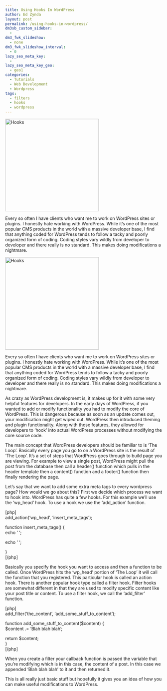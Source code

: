 ```yaml
---
title: Using Hooks In WordPress
author: Ed Zynda
layout: post
permalink: /using-hooks-in-wordpress/
dm3sb_custom_sidebar:
  - 
dm3_fwk_slideshow:
  - none
dm3_fwk_slideshow_interval:
  - 0
lazy_seo_meta_key:
  - 
lazy_seo_meta_key_geo:
  - geo1
categories:
  - Tutorials
  - Web Development
  - Wordpress
tags:
  - filters
  - hooks
  - wordpress
---
```

[<img src="http://www.edzynda.com/media/Fishing_hooks_on_white_surface-300x296.jpg" alt="Hooks" width="300" height="296" class="alignnone size-medium wp-image-512" />][1]

Every so often I have clients who want me to work on WordPress sites or plugins. I honestly hate working with WordPress. While it&#8217;s one of the most popular CMS products in the world with a massive developer base, I find that anything coded for WordPress tends to follow a tacky and poorly organized form of coding. Coding styles vary wildly from developer to developer and there really is no standard. This makes doing modifications a nightmare.

<!--more-->

  
[<img src="http://www.edzynda.com/media/Fishing_hooks_on_white_surface-300x296.jpg" alt="Hooks" width="300" height="296" class="alignnone size-medium wp-image-512" />][1]

Every so often I have clients who want me to work on WordPress sites or plugins. I honestly hate working with WordPress. While it&#8217;s one of the most popular CMS products in the world with a massive developer base, I find that anything coded for WordPress tends to follow a tacky and poorly organized form of coding. Coding styles vary wildly from developer to developer and there really is no standard. This makes doing modifications a nightmare.

As crazy as WordPress development is, it makes up for it with some very helpful features for developers. In the early days of WordPress, if you wanted to add or modify functionality you had to modify the core of WordPress. This is dangerous because as soon as an update comes out, your modification might get wiped out. WordPress then introduced theming and plugin functionality. Along with those features, they allowed for developers to &#8216;hook&#8217; into actual WordPress processes without modifying the core source code.

The main concept that WordPress developers should be familiar to is &#8216;The Loop&#8217;. Basically every page you go to on a WordPress site is the result of &#8216;The Loop&#8217;. It&#8217;s a set of steps that WordPress goes through to build page you are viewing. For example to view a single post, WordPress might pull the post from the database then call a header() function which pulls in the header template then a content() function and a footer() function then finally rendering the page.

Let&#8217;s say that we want to add some extra meta tags to every wordpress page? How would we go about this? First we decide which process we want to hook into. WordPress has quite a few hooks. For this example we&#8217;ll use the &#8216;wp\_head&#8217; hook. To use a hook we use the &#8216;add\_action&#8217; function.

[php]  
add\_action(&#8216;wp\_head&#8217;, &#8216;insert\_meta\_tags&#8217;);

function insert\_meta\_tags() {  
echo &#8216;<meta property="info" content="Some info" />
&#8216;;
  
echo &#8216;<meta property="info2" content="Some more info" />
&#8216;;
  
}  
[/php]

Basically you specify the hook you want to access and then a function to be called. Once WordPress hits the &#8216;wp\_head&#8217; portion of &#8216;The Loop&#8217; it will call the function that you registered. This particular hook is called an action hook. There is another popular hook type called a filter hook. Filter hooks are somewhat different in that they are used to modify specific content like your post title or content. To use a filter hook, we call the &#8216;add\_filter&#8217; function.

[php]  
add\_filter(&#8216;the\_content&#8217;, &#8216;add\_some\_stuff\_to\_content&#8217;);

function add\_some\_stuff\_to\_content($content) {  
$content .= &#8216;Blah blah blah&#8217;;

return $content;  
}  
[/php]

When you create a filter your callback function is passed the variable that you&#8217;re modifying which is in this case, the content of a post. In this case we appended &#8216;Blah blah blah&#8217; to it and then returned it.

This is all really just basic stuff but hopefully it gives you an idea of how you can make useful modifications to WordPress.

 [1]: http://www.edzynda.com/media/Fishing_hooks_on_white_surface.jpg